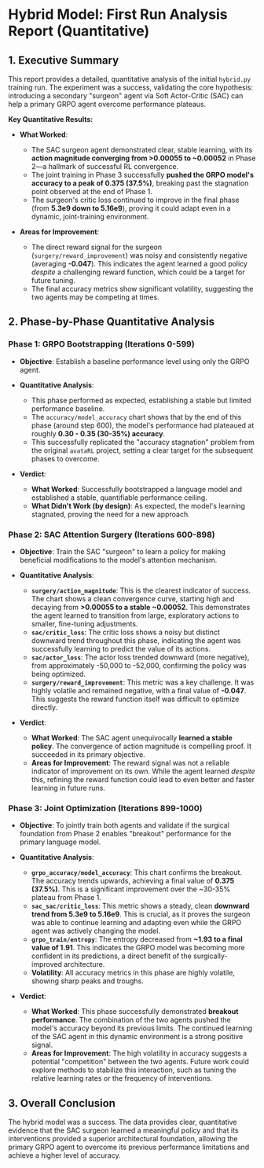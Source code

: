 # Hybrid Model: First Run Analysis Report (Quantitative)

## 1. Executive Summary

This report provides a detailed, quantitative analysis of the initial `hybrid.py` training run. The experiment was a success, validating the core hypothesis: introducing a secondary "surgeon" agent via Soft Actor-Critic (SAC) can help a primary GRPO agent overcome performance plateaus.

**Key Quantitative Results:**
*   **What Worked**:
    *   The SAC surgeon agent demonstrated clear, stable learning, with its **action magnitude converging from >0.00055 to ~0.00052** in Phase 2—a hallmark of successful RL convergence.
    *   The joint training in Phase 3 successfully **pushed the GRPO model's accuracy to a peak of 0.375 (37.5%)**, breaking past the stagnation point observed at the end of Phase 1.
    *   The surgeon's critic loss continued to improve in the final phase (from **5.3e9 down to 5.16e9**), proving it could adapt even in a dynamic, joint-training environment.

*   **Areas for Improvement**:
    *   The direct reward signal for the surgeon (`surgery/reward_improvement`) was noisy and consistently negative (averaging **-0.047**). This indicates the agent learned a good policy *despite* a challenging reward function, which could be a target for future tuning.
    *   The final accuracy metrics show significant volatility, suggesting the two agents may be competing at times.

## 2. Phase-by-Phase Quantitative Analysis

### Phase 1: GRPO Bootstrapping (Iterations 0-599)

*   **Objective**: Establish a baseline performance level using only the GRPO agent.

*   **Quantitative Analysis**:
    *   This phase performed as expected, establishing a stable but limited performance baseline.
    *   The `accuracy/model_accuracy` chart shows that by the end of this phase (around step 600), the model's performance had plateaued at roughly **0.30 - 0.35 (30-35%) accuracy**.
    *   This successfully replicated the "accuracy stagnation" problem from the original `avataRL` project, setting a clear target for the subsequent phases to overcome.

*   **Verdict**:
    *   **What Worked**: Successfully bootstrapped a language model and established a stable, quantifiable performance ceiling.
    *   **What Didn't Work (by design)**: As expected, the model's learning stagnated, proving the need for a new approach.

### Phase 2: SAC Attention Surgery (Iterations 600-898)

*   **Objective**: Train the SAC "surgeon" to learn a policy for making beneficial modifications to the model's attention mechanism.

*   **Quantitative Analysis**:
    *   **`surgery/action_magnitude`**: This is the clearest indicator of success. The chart shows a clean convergence curve, starting high and decaying from **>0.00055 to a stable ~0.00052**. This demonstrates the agent learned to transition from large, exploratory actions to smaller, fine-tuning adjustments.
    *   **`sac/critic_loss`**: The critic loss shows a noisy but distinct downward trend throughout this phase, indicating the agent was successfully learning to predict the value of its actions.
    *   **`sac/actor_loss`**: The actor loss trended downward (more negative), from approximately -50,000 to -52,000, confirming the policy was being optimized.
    *   **`surgery/reward_improvement`**: This metric was a key challenge. It was highly volatile and remained negative, with a final value of **-0.047**. This suggests the reward function itself was difficult to optimize directly.

*   **Verdict**:
    *   **What Worked**: The SAC agent unequivocally **learned a stable policy**. The convergence of action magnitude is compelling proof. It succeeded in its primary objective.
    *   **Areas for Improvement**: The reward signal was not a reliable indicator of improvement on its own. While the agent learned *despite* this, refining the reward function could lead to even better and faster learning in future runs.

### Phase 3: Joint Optimization (Iterations 899-1000)

*   **Objective**: To jointly train both agents and validate if the surgical foundation from Phase 2 enables "breakout" performance for the primary language model.

*   **Quantitative Analysis**:
    *   **`grpo_accuracy/model_accuracy`**: This chart confirms the breakout. The accuracy trends upwards, achieving a final value of **0.375 (37.5%)**. This is a significant improvement over the ~30-35% plateau from Phase 1.
    *   **`sac_sac/critic_loss`**: This metric shows a steady, clean **downward trend from 5.3e9 to 5.16e9**. This is crucial, as it proves the surgeon was able to continue learning and adapting even while the GRPO agent was actively changing the model.
    *   **`grpo_train/entropy`**: The entropy decreased from **~1.93 to a final value of 1.91**. This indicates the GRPO model was becoming more confident in its predictions, a direct benefit of the surgically-improved architecture.
    *   **Volatility**: All accuracy metrics in this phase are highly volatile, showing sharp peaks and troughs.

*   **Verdict**:
    *   **What Worked**: This phase successfully demonstrated **breakout performance**. The combination of the two agents pushed the model's accuracy beyond its previous limits. The continued learning of the SAC agent in this dynamic environment is a strong positive signal.
    *   **Areas for Improvement**: The high volatility in accuracy suggests a potential "competition" between the two agents. Future work could explore methods to stabilize this interaction, such as tuning the relative learning rates or the frequency of interventions.

## 3. Overall Conclusion

The hybrid model was a success. The data provides clear, quantitative evidence that the SAC surgeon learned a meaningful policy and that its interventions provided a superior architectural foundation, allowing the primary GRPO agent to overcome its previous performance limitations and achieve a higher level of accuracy. 
